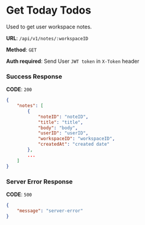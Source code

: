 # Get Today Todos

Used to get user workspace notes.

**URL**: `/api/v1/notes/:workspaceID`

**Method**: `GET`

**Auth required**: Send User `JWT token` in `X-Token` header

### Success Response

**CODE**: `200`

```json
{
    "notes": [
        {
            "noteID": "noteID", 
            "title": "title", 
            "body": "body", 
            "userID": "userID", 
            "workspaceID": "workspaceID", 
            "createdAt": "created date" 
        },
        ...
    ]
}
```

### Server Error Response

**CODE**: `500`

```json
{
    "message": "server-error"
}
```
